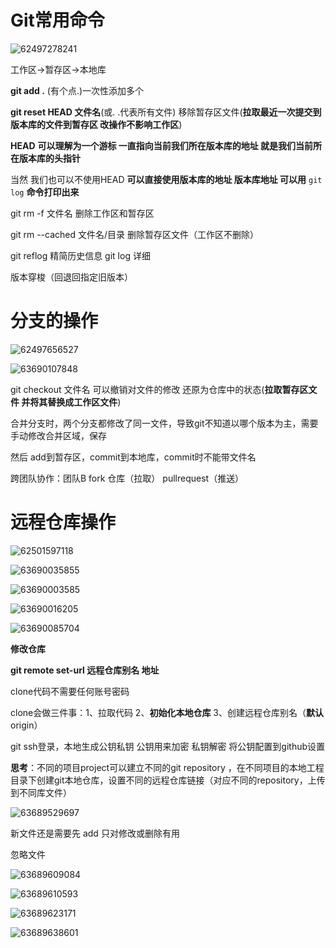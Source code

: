 # Git常用命令

![62497278241](assets/1624972782418.png)

工作区→暂存区→本地库

**git add .** (有个点.)一次性添加多个

**git reset HEAD  文件名**(或.    .代表所有文件)  移除暂存区文件(**拉取最近一次提交到版本库的文件到暂存区  改操作不影响工作区**)

**HEAD** **可以理解为一个游标 一直指向当前我们所在版本库的地址 就是我们当前所在版本库的头指针**

当然 我们也可以不使用HEAD **可以直接使用版本库的地址 版本库地址 可以用** `git log` **命令打印出来**



git rm -f 文件名 删除工作区和暂存区

git rm --cached 文件名/目录 删除暂存区文件（工作区不删除）

git reflog 精简历史信息 git log 详细

版本穿梭（回退回指定旧版本）

# 分支的操作

![62497656527](assets/1624976565270.png)

![63690107848](assets/1636901078485.png)



git checkout 文件名 可以撤销对文件的修改 还原为仓库中的状态(**拉取暂存区文件 并将其替换成工作区文件**)



合并分支时，两个分支都修改了同一文件，导致git不知道以哪个版本为主，需要手动修改合并区域，保存

然后 add到暂存区，commit到本地库，commit时不能带文件名



跨团队协作：团队B fork 仓库（拉取）  pullrequest（推送）



# 远程仓库操作

![62501597118](assets/1625015971189.png)

![63690035855](assets/1636900358554.png)

![63690003585](assets/1636900035851.png)

![63690016205](assets/1636900162053.png)

![63690085704](assets/1636900857047.png)

**修改仓库**

**git remote set-url 远程仓库别名   地址**

clone代码不需要任何账号密码 

clone会做三件事：1、拉取代码   2、**初始化本地仓库**  3、创建远程仓库别名（**默认**origin）



git ssh登录，本地生成公钥私钥 公钥用来加密 私钥解密 将公钥配置到github设置



**思考**：不同的项目project可以建立不同的git repository ，在不同项目的本地工程目录下创建git本地仓库，设置不同的远程仓库链接（对应不同的repository，上传到不同库文件）





![63689529697](assets/1636895296970.png)

新文件还是需要先 add  只对修改或删除有用



忽略文件

![63689609084](assets/1636896090843.png)

![63689610593](assets/1636896105938.png)

![63689623171](assets/1636896231718.png)

![63689638601](assets/1636896386013.png)

